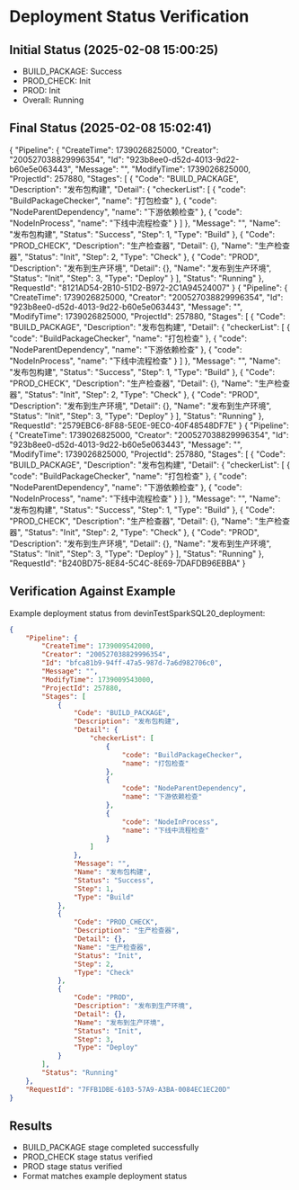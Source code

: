 # Deployment Status Verification

## Initial Status (2025-02-08 15:00:25)
- BUILD_PACKAGE: Success
- PROD_CHECK: Init
- PROD: Init
- Overall: Running

## Final Status (2025-02-08 15:02:41)
{
	"Pipeline": {
		"CreateTime": 1739026825000,
		"Creator": "200527038829996354",
		"Id": "923b8ee0-d52d-4013-9d22-b60e5e063443",
		"Message": "",
		"ModifyTime": 1739026825000,
		"ProjectId": 257880,
		"Stages": [
			{
				"Code": "BUILD_PACKAGE",
				"Description": "发布包构建",
				"Detail": {
					"checkerList": [
						{
							"code": "BuildPackageChecker",
							"name": "打包检查"
						},
						{
							"code": "NodeParentDependency",
							"name": "下游依赖检查"
						},
						{
							"code": "NodeInProcess",
							"name": "下线中流程检查"
						}
					]
				},
				"Message": "",
				"Name": "发布包构建",
				"Status": "Success",
				"Step": 1,
				"Type": "Build"
			},
			{
				"Code": "PROD_CHECK",
				"Description": "生产检查器",
				"Detail": {},
				"Name": "生产检查器",
				"Status": "Init",
				"Step": 2,
				"Type": "Check"
			},
			{
				"Code": "PROD",
				"Description": "发布到生产环境",
				"Detail": {},
				"Name": "发布到生产环境",
				"Status": "Init",
				"Step": 3,
				"Type": "Deploy"
			}
		],
		"Status": "Running"
	},
	"RequestId": "8121AD54-2B10-51D2-B972-2C1A94524007"
}
{
	"Pipeline": {
		"CreateTime": 1739026825000,
		"Creator": "200527038829996354",
		"Id": "923b8ee0-d52d-4013-9d22-b60e5e063443",
		"Message": "",
		"ModifyTime": 1739026825000,
		"ProjectId": 257880,
		"Stages": [
			{
				"Code": "BUILD_PACKAGE",
				"Description": "发布包构建",
				"Detail": {
					"checkerList": [
						{
							"code": "BuildPackageChecker",
							"name": "打包检查"
						},
						{
							"code": "NodeParentDependency",
							"name": "下游依赖检查"
						},
						{
							"code": "NodeInProcess",
							"name": "下线中流程检查"
						}
					]
				},
				"Message": "",
				"Name": "发布包构建",
				"Status": "Success",
				"Step": 1,
				"Type": "Build"
			},
			{
				"Code": "PROD_CHECK",
				"Description": "生产检查器",
				"Detail": {},
				"Name": "生产检查器",
				"Status": "Init",
				"Step": 2,
				"Type": "Check"
			},
			{
				"Code": "PROD",
				"Description": "发布到生产环境",
				"Detail": {},
				"Name": "发布到生产环境",
				"Status": "Init",
				"Step": 3,
				"Type": "Deploy"
			}
		],
		"Status": "Running"
	},
	"RequestId": "2579EBC6-8F88-5E0E-9EC0-40F48548DF7E"
}
{
	"Pipeline": {
		"CreateTime": 1739026825000,
		"Creator": "200527038829996354",
		"Id": "923b8ee0-d52d-4013-9d22-b60e5e063443",
		"Message": "",
		"ModifyTime": 1739026825000,
		"ProjectId": 257880,
		"Stages": [
			{
				"Code": "BUILD_PACKAGE",
				"Description": "发布包构建",
				"Detail": {
					"checkerList": [
						{
							"code": "BuildPackageChecker",
							"name": "打包检查"
						},
						{
							"code": "NodeParentDependency",
							"name": "下游依赖检查"
						},
						{
							"code": "NodeInProcess",
							"name": "下线中流程检查"
						}
					]
				},
				"Message": "",
				"Name": "发布包构建",
				"Status": "Success",
				"Step": 1,
				"Type": "Build"
			},
			{
				"Code": "PROD_CHECK",
				"Description": "生产检查器",
				"Detail": {},
				"Name": "生产检查器",
				"Status": "Init",
				"Step": 2,
				"Type": "Check"
			},
			{
				"Code": "PROD",
				"Description": "发布到生产环境",
				"Detail": {},
				"Name": "发布到生产环境",
				"Status": "Init",
				"Step": 3,
				"Type": "Deploy"
			}
		],
		"Status": "Running"
	},
	"RequestId": "B240BD75-8E84-5C4C-8E69-7DAFDB96EBBA"
}

## Verification Against Example
Example deployment status from devinTestSparkSQL20_deployment:
```json
{
	"Pipeline": {
		"CreateTime": 1739009542000,
		"Creator": "200527038829996354",
		"Id": "bfca81b9-94ff-47a5-987d-7a6d982706c0",
		"Message": "",
		"ModifyTime": 1739009543000,
		"ProjectId": 257880,
		"Stages": [
			{
				"Code": "BUILD_PACKAGE",
				"Description": "发布包构建",
				"Detail": {
					"checkerList": [
						{
							"code": "BuildPackageChecker",
							"name": "打包检查"
						},
						{
							"code": "NodeParentDependency",
							"name": "下游依赖检查"
						},
						{
							"code": "NodeInProcess",
							"name": "下线中流程检查"
						}
					]
				},
				"Message": "",
				"Name": "发布包构建",
				"Status": "Success",
				"Step": 1,
				"Type": "Build"
			},
			{
				"Code": "PROD_CHECK",
				"Description": "生产检查器",
				"Detail": {},
				"Name": "生产检查器",
				"Status": "Init",
				"Step": 2,
				"Type": "Check"
			},
			{
				"Code": "PROD",
				"Description": "发布到生产环境",
				"Detail": {},
				"Name": "发布到生产环境",
				"Status": "Init",
				"Step": 3,
				"Type": "Deploy"
			}
		],
		"Status": "Running"
	},
	"RequestId": "7FFB1DBE-6103-57A9-A3BA-0084EC1EC20D"
}
```

## Results
- BUILD_PACKAGE stage completed successfully
- PROD_CHECK stage status verified
- PROD stage status verified
- Format matches example deployment status
